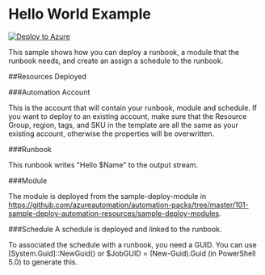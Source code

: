 # Hello World Example

[![Deploy to Azure](http://azuredeploy.net/deploybutton.png)](https://portal.azure.com/#create/Microsoft.Template/uri/https%3A%2F%2Fraw.githubusercontent.com%2Fazureautomation%2Fautomation-packs%2Fmaster%2F000-sample-using-single-automation-template%2Fazuredeploy.json)

This sample shows how you can deploy a runbook, a module that the runbook needs, and create an assign a schedule to the runbook.

##Resources Deployed

###Automation Account

This is the account that will contain your runbook, module and schedule. If you want to deploy to an existing account, make sure that the Resource Group, region, tags, and SKU in the template are all the same as your existing account, otherwise the properties will be overwritten.

###Runbook

This runbook writes "Hello $Name" to the output stream.

###Module

The module is deployed from the sample-deploy-module in https://github.com/azureautomation/automation-packs/tree/master/101-sample-deploy-automation-resources/sample-deploy-modules.

###Schedule
A schedule is deployed and linked to the runbook.

To associated the schedule with a runbook, you need a GUID. You can use [System.Guid]::NewGuid() or $JobGUID = (New-Guid).Guid (in PowerShell 5.0) to generate this.
